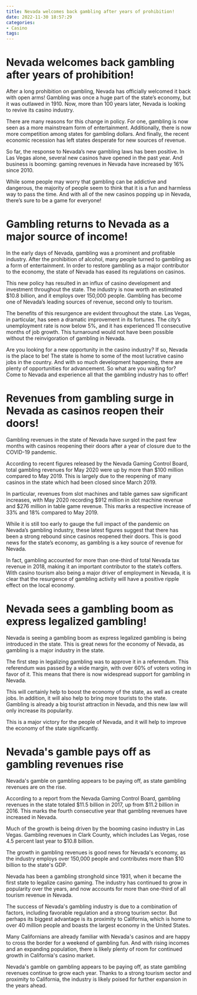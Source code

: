 ```yaml
---
title: Nevada welcomes back gambling after years of prohibition!
date: 2022-11-30 18:57:29
categories:
- Casino
tags:
---
```



#  Nevada welcomes back gambling after years of prohibition!

After a long prohibition on gambling, Nevada has officially welcomed it back with open arms! Gambling was once a huge part of the state’s economy, but it was outlawed in 1910. Now, more than 100 years later, Nevada is looking to revive its casino industry.

There are many reasons for this change in policy. For one, gambling is now seen as a more mainstream form of entertainment. Additionally, there is now more competition among states for gambling dollars. And finally, the recent economic recession has left states desperate for new sources of revenue.

So far, the response to Nevada’s new gambling laws has been positive. In Las Vegas alone, several new casinos have opened in the past year. And business is booming: gaming revenues in Nevada have increased by 16% since 2010.

While some people may worry that gambling can be addictive and dangerous, the majority of people seem to think that it is a fun and harmless way to pass the time. And with all of the new casinos popping up in Nevada, there’s sure to be a game for everyone!

#  Gambling returns to Nevada as a major source of income!

In the early days of Nevada, gambling was a prominent and profitable industry. After the prohibition of alcohol, many people turned to gambling as a form of entertainment. In order to restore gambling as a major contributor to the economy, the state of Nevada has eased its regulations on casinos.

This new policy has resulted in an influx of casino development and investment throughout the state. The industry is now worth an estimated $10.8 billion, and it employs over 150,000 people. Gambling has become one of Nevada’s leading sources of revenue, second only to tourism.

The benefits of this resurgence are evident throughout the state. Las Vegas, in particular, has seen a dramatic improvement in its fortunes. The city’s unemployment rate is now below 5%, and it has experienced 11 consecutive months of job growth. This turnaround would not have been possible without the reinvigoration of gambling in Nevada.

Are you looking for a new opportunity in the casino industry? If so, Nevada is the place to be! The state is home to some of the most lucrative casino jobs in the country. And with so much development happening, there are plenty of opportunities for advancement. So what are you waiting for? Come to Nevada and experience all that the gambling industry has to offer!

#  Revenues from gambling surge in Nevada as casinos reopen their doors!

Gambling revenues in the state of Nevada have surged in the past few months with casinos reopening their doors after a year of closure due to the COVID-19 pandemic.

According to recent figures released by the Nevada Gaming Control Board, total gambling revenues for May 2020 were up by more than $100 million compared to May 2019. This is largely due to the reopening of many casinos in the state which had been closed since March 2019.

In particular, revenues from slot machines and table games saw significant increases, with May 2020 recording $912 million in slot machine revenue and $276 million in table game revenue. This marks a respective increase of 33% and 18% compared to May 2019.

While it is still too early to gauge the full impact of the pandemic on Nevada’s gambling industry, these latest figures suggest that there has been a strong rebound since casinos reopened their doors. This is good news for the state’s economy, as gambling is a key source of revenue for Nevada.

In fact, gambling accounted for more than one-third of total Nevada tax revenue in 2018, making it an important contributor to the state’s coffers. With casino tourism also being a major driver of employment in Nevada, it is clear that the resurgence of gambling activity will have a positive ripple effect on the local economy.

#  Nevada sees a gambling boom as express legalized gambling!

Nevada is seeing a gambling boom as express legalized gambling is being introduced in the state. This is great news for the economy of Nevada, as gambling is a major industry in the state.

The first step in legalizing gambling was to approve it in a referendum. This referendum was passed by a wide margin, with over 60% of voters voting in favor of it. This means that there is now widespread support for gambling in Nevada.

This will certainly help to boost the economy of the state, as well as create jobs. In addition, it will also help to bring more tourists to the state. Gambling is already a big tourist attraction in Nevada, and this new law will only increase its popularity.

This is a major victory for the people of Nevada, and it will help to improve the economy of the state significantly.

#  Nevada's gamble pays off as gambling revenues rise

Nevada's gamble on gambling appears to be paying off, as state gambling revenues are on the rise.

According to a report from the Nevada Gaming Control Board, gambling revenues in the state totaled $11.5 billion in 2017, up from $11.2 billion in 2016. This marks the fourth consecutive year that gambling revenues have increased in Nevada.

Much of the growth is being driven by the booming casino industry in Las Vegas. Gambling revenues in Clark County, which includes Las Vegas, rose 4.5 percent last year to $10.8 billion.

The growth in gambling revenues is good news for Nevada's economy, as the industry employs over 150,000 people and contributes more than $10 billion to the state's GDP.

Nevada has been a gambling stronghold since 1931, when it became the first state to legalize casino gaming. The industry has continued to grow in popularity over the years, and now accounts for more than one-third of all tourism revenue in Nevada.

The success of Nevada's gambling industry is due to a combination of factors, including favorable regulation and a strong tourism sector. But perhaps its biggest advantage is its proximity to California, which is home to over 40 million people and boasts the largest economy in the United States.

Many Californians are already familiar with Nevada's casinos and are happy to cross the border for a weekend of gambling fun. And with rising incomes and an expanding population, there is likely plenty of room for continued growth in California's casino market.

Nevada's gamble on gambling appears to be paying off, as state gambling revenues continue to grow each year. Thanks to a strong tourism sector and proximity to California, the industry is likely poised for further expansion in the years ahead.